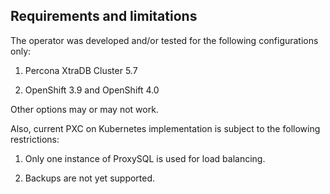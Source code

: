 Requirements and limitations
-------------------------------------------

The operator was developed and/or tested for the following configurations only:

1. Percona XtraDB Cluster 5.7

2. OpenShift 3.9 and OpenShift 4.0

Other options may or may not work.

Also, current PXC on Kubernetes implementation is subject to the following restrictions:

1. Only one instance of ProxySQL is used for load balancing.

2. Backups are not yet supported.
